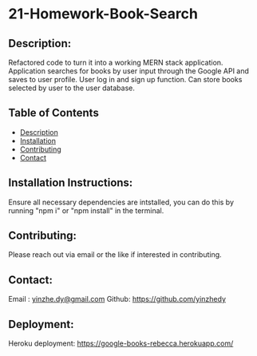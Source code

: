 # 21-Homework-Book-Search

## Description:
Refactored code to turn it into a working MERN stack application. Application searches for books by user input through the Google API and saves to user profile. User log in and sign up function. Can store books selected by user to the user database.


## Table of Contents
- [Description](#description)
- [Installation](#installation)
- [Contributing](#contributing)
- [Contact](#contact)

## Installation Instructions:

Ensure all necessary dependencies are intstalled, you can do this by running "npm i" or "npm install" in the terminal.

## Contributing:

Please reach out via email or the like if interested in contributing.


## Contact:

  Email : yinzhe.dy@gmail.com
  Github: https://github.com/yinzhedy
  
## Deployment: 
Heroku deployment: https://google-books-rebecca.herokuapp.com/